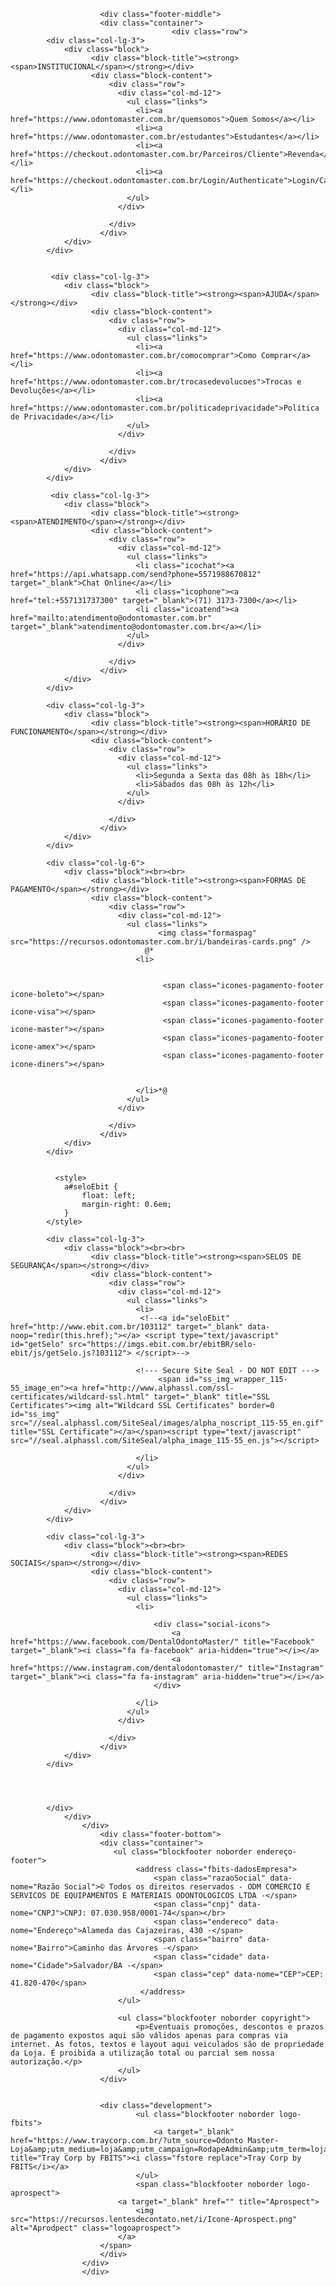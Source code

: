 <style>
img.formaspag {
    max-width: 100%;
    width: 370px;
}
.fbits-carrinho-frete-item .fbits-frete-retirada-mais {
    float: none;
    margin-left: 1em;
    margin-top: 0.6em;
    margin-bottom: 9.5px;
}

.container{width:100%;padding-right:15px;padding-left:15px;margin-right:auto;margin-left:auto;}
@@media (min-width:576px){
.container{max-width:540px;}
}
@@media (min-width:768px){
.container{max-width:720px;}
}
@@media (min-width:992px){
.container{max-width:960px;}
}
@@media (min-width:1200px){
.container{max-width:1140px;}
}
.footer .col-lg-3 {
    min-height: 11em!important;
}
.social-icons{float:right;}
.social-icons a{width:30px;height:30px;background-color:#000;display:inline-block;text-indent:-9999px;border-radius:3px;-webkit-border-radius:3px;-moz-border-radius:3px;margin-left:10px;line-height:30px;}
.social-icons a:hover{background:url(https://recursos.odontomaster.com.br/i/social-icons-hover-sprite.png) 0 0 no-repeat;width:30px;height:30px;background-color:#E0E0E0;display:inline-block;text-indent:-9999px;border-radius:3px;-webkit-border-radius:3px;-moz-border-radius:3px;margin-left:10px;line-height:30px;}

.links li{display:inline;}
.block{margin:0 0 40px;}
.block .block-title{margin:5px 0 10px;line-height:1.2;font-size:16px;font-weight:700;color:#313131;}
.footer-container{border-top:0;}
.footer .block .block-content{background-color:transparent;padding:0;}
.footer-middle{background-color:#121214;color:#777;padding:40px 0;font-size:13px;}
.footer-middle a{color:#fff;}
.footer-middle a:hover{color:#fff;text-decoration:underline;}
.footer-middle ul.links{padding:0;margin-top:-5px;}
.footer-middle ul.links li{position:relative;padding:10px 0;line-height:1;display:block;}
.footer-middle ul.links li i{margin-left:-5px;}
.footer-middle ul{padding:0;}
.footer-middle .block{text-align:left;line-height:1.5;border:0;margin:0;background-color:transparent;float:none;width:auto;}
.footer-middle .block .block-title{margin-bottom:20px;}
.footer-middle .block .block-title strong{font-weight:400;padding:0;font-size:16px;line-height:inherit;color:#fff;text-transform:none;}
.footer-bottom{min-height:50px;line-height:40px;background-color:#0c0c0c;padding:25px 0;}
.footer-bottom address{float:right;line-height:40px;}
.footer .social-icons{float:left;}
.social-icons a:first-child{margin:0;}
.footer .social-icons a{background-color:#9e9e9e;border-radius:50%;}
.footer:after,.block .block-content:after,.block-content:after{display:block;content:".";clear:both;font-size:0;line-height:0;height:0;overflow:hidden;}
.footer .container{width:100%;}
@@media (max-width:767px){
.footer-bottom{text-align:center;}
.footer-bottom address{float:none;text-align:center;}
}
@@media (max-width:480px){
.footer-bottom address{float:left;line-height:1.4;margin:5px 0;}
}
.block,.block .block-title,.block .block-title:before,.block .block-content{border-radius:0!important;}

.footer-middle{background-color:#fff;}
.footer-middle{color:#687176;}
.footer-middle a{color:#687176;}
.footer-middle a:hover{color:#687176;}
.footer-middle .block .block-title strong{color:#2b2b2d;}
.footer-bottom{background-color:transparent;}
.footer-bottom,.footer-bottom p{color:#687176;}
.footer-bottom a{color:#687176;}
.footer .container>.row{margin:0;}
.footer-middle,.footer-bottom{margin:0 auto;}
.footer .social-icons{float:left;}
.footer-middle{padding:24px 0;}
.footer-middle .block .block-title{margin-bottom:15px;}
.footer-middle .block .block-title strong{font-size:14px;font-weight:700;text-transform:uppercase;}
.footer-middle ul.links li{padding:6px 0;}
.footer-bottom address{margin-right:60px;}
@@media (min-width:768px){
.footer-middle,.footer-bottom{width:690px;}
}
@@media (min-width:992px){
.footer-middle,.footer-bottom{width:930px;}
}
@@media (min-width:1200px){
.footer-middle,.footer-bottom{width:1110px;}
}
.footer-middle>.container{position:relative;}
.container:after{content:"";display:table;clear:both;}
/*! CSS Used from: Embedded */
.footer{clear:both;}
.icophone{background:url(https://recursos.odontomaster.com.br/i/odonto/telephone.svg);background-size:1em!important;background-repeat:no-repeat!important;background-position:left;border-right:solid 1px #dde0e2;padding-left:1.4em!important;}
.icoatend{background:url(https://recursos.odontomaster.com.br/i/odonto/email.svg);background-size:1em!important;background-repeat:no-repeat!important;background-position:left;border-right:solid 1px #dde0e2;padding-left:1.4em!important;}
.icochat{background:url(https://recursos.odontomaster.com.br/i/odonto/fale-conosco__.svg);background-size:1em!important;background-repeat:no-repeat!important;background-position:left;border-right:solid 1px #dde0e2;padding-left:1.4em!important;}
/*! CSS Used from: Embedded */
.footer-middle .block .block-title strong{font-size:12px;font-weight:900;text-transform:uppercase;}
.footer-middle .block .block-title strong{color:#1b65a9;}
.footer-middle a{color:#687176;font-size:0.9em;}
.footer-middle ul.links li{padding:5px 0;}
span.icones-pagamento-footer{display:block;float:left;width:50px;height:40px;background-size:95%;background-position:center top;background-repeat:no-repeat;cursor:pointer;}
span.icones-pagamento-footer.icone-boleto{background-image:url(https://recursos.odontomaster.com.br/i/SVG-formasPagamento/boleto.svg);}
span.icones-pagamento-footer.icone-boleto{opacity:.9;}
span.icones-pagamento-footer.icone-visa{background-image:url(https://recursos.odontomaster.com.br/i/SVG-formasPagamento/visa-cor.svg);}
span.icones-pagamento-footer.icone-master{background-image:url(https://recursos.odontomaster.com.br/i/SVG-formasPagamento/master-cor.svg);}
span.icones-pagamento-footer.icone-amex{background-image:url(https://recursos.odontomaster.com.br/i/SVG-formasPagamento/american-cor.svg);}
span.icones-pagamento-footer.icone-diners{background-image:url(https://recursos.odontomaster.com.br/i/SVG-formasPagamento/diners-cor.svg);}
.footer-bottom{border-top:1px solid #1b65a9;}
.footer-bottom{padding:5px 0;}
.footer-bottom address *{font-size:0.8rem!important;}
.footer-bottom address{margin-right:0;line-height:1.5em;text-align:center;padding-top:1em;}
ul.blockfooter.noborder.copyright{font-size:0.8rem;}
.footer-bottom address{float:none;}
.footer-bottom{padding:5px 0;max-width:1050px;}
.fstore{float:none;display:block;text-indent:-9999px;line-height:9999px;opacity:1;width:80px;height:40px;background:url(https://static.fbits.net/i/logo-tray-corp-rodape.svg) 0% 0% / 80px no-repeat;margin:0.8rem auto 0.3rem;overflow:hidden;}




.fstore{float:none;display:block;text-indent:-9999px;line-height:9999px;opacity:1;width:80px;height:40px;background:url(https://static.fbits.net/i/logo-tray-corp-rodape.svg) 0% 0% / 80px no-repeat;margin:0.8rem auto 0.3rem;overflow:hidden;}


ul.blockfooter.noborder.logo-fbits{margin-left:-6em;}
.footer-bottom address * {
    font-size: 1.1rem!important;
}
address {
    margin-bottom: 0;
}
.footer-bottom address {
    margin-right: 0;
    line-height: 0.5em;
}
ul.blockfooter.noborder.copyright {
    font-size: 0.9rem;
    line-height: 1.8em;
    margin-top: 1em;
    text-align: center;
}

span.blockfooter.noborder.logo-aprospect a img.logoaprospect {
    width: 100%;
    max-width: 80px;
    margin-right: 15px;
}
span.blockfooter.noborder.logo-aprospect {
    display: block;
    float: none;
    width: 100px;
    text-align: right;
    /* position: absolute; */
    top: -3.6em;
    display: block;
    margin-left: 3em;
    margin: 0 auto;
    right: -4em;
    position: relative;
}
.fstore {
    float: none;
    display: block;
    text-indent: -9999px;
    line-height: 9999px;
    opacity: 1;
    width: 80px;
    height: 40px;
    background: url(https://static.fbits.net/i/logo-tray-corp-rodape.svg) 0% 0% / 80px no-repeat;
    margin: 0.8rem auto 0.3rem;
    overflow: hidden;
}
ul.blockfooter.noborder.logo-fbits {
    margin-left: -9em;
    /* height: 100px; */
    display: block;
    margin: 0 auto;
    float: none;
    max-width: 100px;
    left: -4em;
    position: relative;
}
i.fstore.replace {
    display: block;
}
</style>


<div class="footer">
                        
                        <div class="footer-middle">
                        <div class="container">
                                        <div class="row">
            <div class="col-lg-3">
                <div class="block">
                      <div class="block-title"><strong><span>INSTITUCIONAL</span></strong></div>
                      <div class="block-content">
                          <div class="row">
                            <div class="col-md-12">
                              <ul class="links">
                                <li><a href="https://www.odontomaster.com.br/quemsomos">Quem Somos</a></li> 
                                <li><a href="https://www.odontomaster.com.br/estudantes">Estudantes</a></li>
                                <li><a href="https://checkout.odontomaster.com.br/Parceiros/Cliente">Revenda</a></li> 
                                <li><a href="https://checkout.odontomaster.com.br/Login/Authenticate">Login/Cadastro</a></li> 
                              </ul>
                            </div>
                         
                          </div> 
                        </div>
                </div>
            </div>   
            
            
             <div class="col-lg-3">
                <div class="block">
                      <div class="block-title"><strong><span>AJUDA</span></strong></div>
                      <div class="block-content">
                          <div class="row">
                            <div class="col-md-12">
                              <ul class="links">
                                <li><a href="https://www.odontomaster.com.br/comocomprar">Como Comprar</a></li> 
                                <li><a href="https://www.odontomaster.com.br/trocasedevolucoes">Trocas e Devoluções</a></li>
                                <li><a href="https://www.odontomaster.com.br/politicadeprivacidade">Política de Privacidade</a></li>
                              </ul>
                            </div>
                         
                          </div> 
                        </div>
                </div>
            </div>   
            
             <div class="col-lg-3">
                <div class="block">
                      <div class="block-title"><strong><span>ATENDIMENTO</span></strong></div>
                      <div class="block-content">
                          <div class="row">
                            <div class="col-md-12">
                              <ul class="links">
                                <li class="icochat"><a href="https://api.whatsapp.com/send?phone=5571988670812" target="_blank">Chat Online</a></li>
                                <li class="icophone"><a href="tel:+557131737300" target="_blank">(71) 3173-7300</a></li>
                                <li class="icoatend"><a href="mailto:atendimento@odontomaster.com.br" target="_blank">atendimento@odontomaster.com.br</a></li> 
                              </ul>
                            </div>
                         
                          </div> 
                        </div>
                </div>
            </div>   
            
            <div class="col-lg-3">
                <div class="block">
                      <div class="block-title"><strong><span>HORÁRIO DE FUNCIONAMENTO</span></strong></div>
                      <div class="block-content">
                          <div class="row">
                            <div class="col-md-12">
                              <ul class="links">
                                <li>Segunda a Sexta das 08h às 18h</li>
                                <li>Sábados das 08h às 12h</li>
                              </ul>
                            </div>
                         
                          </div> 
                        </div>
                </div>
            </div>   
            
            <div class="col-lg-6">
                <div class="block"><br><br>
                      <div class="block-title"><strong><span>FORMAS DE PAGAMENTO</span></strong></div>
                      <div class="block-content">
                          <div class="row">
                            <div class="col-md-12">
                              <ul class="links">
                                     <img class="formaspag" src="https://recursos.odontomaster.com.br/i/bandeiras-cards.png" />
                                  @*
                                <li>
                                    
                                   
                                      <span class="icones-pagamento-footer icone-boleto"></span>
                                      <span class="icones-pagamento-footer icone-visa"></span>
                                      <span class="icones-pagamento-footer icone-master"></span>
                                      <span class="icones-pagamento-footer icone-amex"></span>
                                      <span class="icones-pagamento-footer icone-diners"></span>
                                   
                                    
                                </li>*@
                              </ul>
                            </div>
                         
                          </div> 
                        </div>
                </div>
            </div>   
            
            
              <style>
                a#seloEbit {
                    float: left;
                    margin-right: 0.6em;
                }
            </style>
            
            <div class="col-lg-3">
                <div class="block"><br><br>
                      <div class="block-title"><strong><span>SELOS DE SEGURANÇA</span></strong></div>
                      <div class="block-content">
                          <div class="row">
                            <div class="col-md-12">
                              <ul class="links">
                                <li> 
                                 <!--<a id="seloEbit" href="http://www.ebit.com.br/103112" target="_blank" data-noop="redir(this.href);"></a> <script type="text/javascript" id="getSelo" src="https://imgs.ebit.com.br/ebitBR/selo-ebit/js/getSelo.js?103112"> </script>-->
                            
                                <!--- Secure Site Seal - DO NOT EDIT --->
                                     <span id="ss_img_wrapper_115-55_image_en"><a href="http://www.alphassl.com/ssl-certificates/wildcard-ssl.html" target="_blank" title="SSL Certificates"><img alt="Wildcard SSL Certificates" border=0 id="ss_img" src="//seal.alphassl.com/SiteSeal/images/alpha_noscript_115-55_en.gif" title="SSL Certificate"></a></span><script type="text/javascript" src="//seal.alphassl.com/SiteSeal/alpha_image_115-55_en.js"></script>
                                
                                </li>
                              </ul>
                            </div>
                         
                          </div> 
                        </div>
                </div>
            </div>   
            
            <div class="col-lg-3">
                <div class="block"><br><br>
                      <div class="block-title"><strong><span>REDES SOCIAIS</span></strong></div>
                      <div class="block-content">
                          <div class="row">
                            <div class="col-md-12">
                              <ul class="links">
                                <li>
                                    
                                    <div class="social-icons"> 
                                        <a href="https://www.facebook.com/DentalOdontoMaster/" title="Facebook" target="_blank"><i class="fa fa-facebook" aria-hidden="true"></i></a> 
                                        <a href="https://www.instagram.com/dentalodontomaster/" title="Instagram" target="_blank"><i class="fa fa-instagram" aria-hidden="true"></i></a> 
                                    </div>
                                    
                                </li>
                              </ul>
                            </div>
                         
                          </div> 
                        </div>
                </div>
            </div>   
            
    
            
            
            </div>
                </div>
                    </div>
                        <div class="footer-bottom">
                        <div class="container">
                           <ul class="blockfooter noborder endereço-footer">
            					<address class="fbits-dadosEmpresa">
            						<span class="razaoSocial" data-nome="Razão Social">© Todos os direitos reservados - ODM COMERCIO E SERVICOS DE EQUIPAMENTOS E MATERIAIS ODONTOLOGICOS LTDA -</span>
            						<span class="cnpj" data-nome="CNPJ">CNPJ: 07.030.958/0001-74</span></br>
            						<span class="endereco" data-nome="Endereço">Alameda das Cajazeiras, 430 -</span>
            						<span class="bairro" data-nome="Bairro">Caminho das Árvores -</span>
            						<span class="cidade" data-nome="Cidade">Salvador/BA -</span>
            						<span class="cep" data-nome="CEP">CEP: 41.820-470</span>        
            					 </address>				
            				</ul>
            			
            				<ul class="blockfooter noborder copyright">					
            					<p>Eventuais promoções, descontos e prazos de pagamento expostos aqui são válidos apenas para compras via internet. As fotos, textos e layout aqui veiculados são de propriedade da Loja. É proibida a utilização total ou parcial sem nossa autorização.</p>
            				</ul> 
                        </div>
                        
                        
                        <div class="development">
                            	<ul class="blockfooter noborder logo-fbits">
                					<a target="_blank" href="https://www.traycorp.com.br/?utm_source=Odonto Master-Loja&amp;utm_medium=loja&amp;utm_campaign=RodapeAdmin&amp;utm_term=loja" title="Tray Corp by FBITS"><i class="fstore replace">Tray Corp by FBITS</i></a> 
                				</ul>
                				<span class="blockfooter noborder logo-aprospect">
							<a target="_blank" href="" title="Aprospect">
								<img src="https://recursos.lentesdecontato.net/i/Icone-Aprospect.png" alt="Aprodpect" class="logoaprospect">
							</a> 
						</span>
                        </div>
                    </div>
                    </div>

<script>
    
Fbits.Carrinho.Pedido.Valido = function () {
    var resultado = true;    
    // var tamanhoTela = 1280;
    // $('.tyc-mensagem').html('');

    if ($("ul[class='fbits-info-pessoal'] li[class='fbits-info-item']").length == 0) {
        marcarAtivo("USUARIO");
    
        // if(tamanhoTela <= 1024) {
        //     alert('Por favor, preencha seus dados de usuário');
        // } else {
            $('.checkout-active').append('<div class="tyc-mensagem"><div class="tyc-border-progress"></div><p class="tyc-mensagem-error">Por favor, preencha seus dados de usuário</p></div>').show("slow");
        //}

        resultado = false;
    }
    else if ($('#div-endereco-body div[data-selecionado="true"]').length == 0) {
    
        marcarAtivo("ENDERECO");
        
        // if(tamanhoTela <= 1024) {
        //  alert('Por favor, selecione um endereço');
        // } else {
            $('.checkout-active').append('<div class="tyc-mensagem"><div class="tyc-border-progress"></div><p class="tyc-mensagem-error">Por favor, selecione um endereço</p></div>').show("slow");
        // }
        
        resultado = false;   
    }
    else if ($('#fbits-frete-body div[class="item-frete-option selected"]').length == 0) {
        marcarAtivo("ENVIO");
        
        // if(tamanhoTela <= 1024) {
        //     alert('Por favor, selecione uma forma de envio');
        // } else {
            $('.checkout-active').append('<div class="tyc-mensagem"><div class="tyc-border-progress"></div><p class="tyc-mensagem-error">Por favor, selecione uma forma de envio</p></div>').show("slow");
        // }

        resultado = false;
    }
    else if ($('.formas-pagamento li[class="nav-item active"]').length == 0) {
        
        marcarAtivo("PAGAMENTO");
        
        // if(tamanhoTela <= 1024) {
        //     alert('Por favor, selecione uma forma de pagamento');
            
        // } else {
            $('.checkout-active').append('<div class="tyc-mensagem"><div class="tyc-border-progress"></div><p class="tyc-mensagem-error">Por favor, selecione uma forma de pagamento</p></div>').show("slow");
        // }
        
        resultado = false;
    }

    return resultado;
};

$('.btfinalizar').click(function(){ 
    $('html, body').animate({ 
        scrollTop: $('.checkout-active').offset().top 
    }, 1000); 
    
    setTimeout(function(){ $('.tyc-mensagem').hide("slow").fadeOut() }, 3500);
});

</script>

<style>
    
.fa{display:inline-block;font:normal normal normal 14px/1 FontAwesome;font-size:inherit;text-rendering:auto;-webkit-font-smoothing:antialiased;-moz-osx-font-smoothing:grayscale;}
.fa-facebook:before{content:"\f09a";}
.fa-instagram:before{content:"\f16d";}

.fa{display:inline-block;font-family:FontAwesome;font-style:normal;font-weight:normal;line-height:1;-webkit-font-smoothing:antialiased;-moz-osx-font-smoothing:grayscale;}
.fa-facebook:before{content:"\f09a";}
.fa-instagram:before{content:"\f16d";}
.social-icons{float:right;}
.social-icons a{width:30px;height:30px;background-color:#000;display:inline-block;text-indent:-9999px;border-radius:3px;-webkit-border-radius:3px;-moz-border-radius:3px;margin-left:10px;line-height:30px;}
.social-icons a:hover{background:url(https://recursos.odontomaster.com.br/i/social-icons-hover-sprite.png) 0 0 no-repeat;width:30px;height:30px;background-color:#E0E0E0;display:inline-block;text-indent:-9999px;border-radius:3px;-webkit-border-radius:3px;-moz-border-radius:3px;margin-left:10px;line-height:30px;}

.footer .social-icons{float:left;}
.social-icons a:first-child{margin:0;}
.footer .social-icons a{background-color:#9e9e9e;border-radius:50%;}
.footer .social-icons{float:left;}

.footer .social-icons a{background-color:transparent;border-radius:50%;position:relative;font-size:20px;display:inline-block;text-indent:0;}
.fa-facebook:before{content:"\f09a";color:#1b65a9;font-size:21px;margin-left:0;position:absolute;width:20px;top:0;left:0;opacity:1;}
.fa-instagram:before{content:"\f16d";color:#1b65a9;font-size:21px;margin-left:0;position:absolute;width:20px;top:0;left:0;opacity:1;}

.fa-facebook-f:before, .fa-facebook:before {
    content: "\f09a";
    color: #1b65a9;
    font-size: 21px;
    margin-left: 0;
    position: absolute;
    width: 20px;
    top: 0;
    left: 0;
    opacity: 1;
} 




.footer-bottom{min-height:50px;line-height:40px;background-color:#0c0c0c;padding:25px 0;}
.footer-bottom address{float:right;line-height:40px;}
.footer .container{width:100%;}
@@media (max-width:767px){
.footer-bottom{text-align:center;}
.footer-bottom address{float:none;text-align:center;}
}
@@media (max-width:480px){
.footer-bottom address{float:left;line-height:1.4;margin:5px 0;}
}

.footer-bottom{background-color:transparent;}
.footer-bottom,.footer-bottom p{color:#687176;}
.footer-bottom a{color:#687176;}
.footer-bottom{margin:0 auto;}
.footer-bottom address{margin-right:60px;}
@@media (min-width:768px){
.footer-bottom{width:690px;}
}
@@media (min-width:992px){
.footer-bottom{width:930px;}
}
@@media (min-width:1200px){
.footer-bottom{width:1110px;}
}

.footer-bottom{border-top:1px solid #1b65a9;}
.footer-bottom{padding:5px 0;}
.footer-bottom address *{font-size:0.8rem!important;}
.footer-bottom address{margin-right:0;line-height:1.5em;text-align:center;padding-top:1em;}
ul.blockfooter.noborder.copyright{font-size:0.8rem;}
.footer-bottom address{float:none;}
.footer-bottom{padding:5px 0;max-width:1050px;}
</style>

